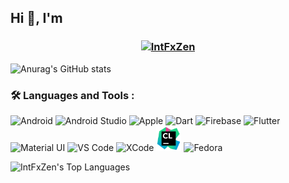 ## Hi 👋, I'm


<h3 align="center"><a href="https://hud0shnik.github.io/">
   <img alt="IntFxZen" src="https://readme-typing-svg.herokuapp.com/?lines=Ilya+Blokhin;Flutter+mobile+developer&font=Fira%20Code&width=440&height=45&color=70a5fd&vCenter=true&size=25"></a>
</h3>

![Anurag's GitHub stats](https://github-readme-stats.vercel.app/api?username=intfxzen&show_icons=true&theme=tokyonight&width=100px)


<h3>🛠 Languages and Tools :</h3>
<p>
  <img src="https://img.icons8.com/?size=100&id=P2AnGyiJxMpp&format=png&color=000000" alt="Android" width="40" height="40"/>
  <img src="https://img.icons8.com/?size=100&id=EgOU93v1DHjU&format=png&color=000000" alt="Android Studio" width="40" height="40"/>
  <img src="https://img.icons8.com/?size=100&id=bN2IQyaCUVk5&format=png&color=000000" alt="Apple" width="40" height="40"/> 
  <img src="https://img.icons8.com/?size=100&id=7AFcZ2zirX6Y&format=png&color=000000" alt="Dart" width="40" height="40"/>
  <img src="https://img.icons8.com/?size=100&id=62452&format=png&color=000000" alt="Firebase" width="40" height="40"/>
  <img src="https://img.icons8.com/?size=100&id=7I3BjCqe9rjG&format=png&color=000000" alt="Flutter" width="40" height="40"/>
  <img src="https://img.icons8.com/?size=100&id=gFw7X5Tbl3ss&format=png&color=000000" alt="Material UI" width="40" height="40"/>
  <img src="https://img.icons8.com/?size=100&id=9OGIyU8hrxW5&format=png&color=000000" alt="VS Code" width="40" height="40"/>
  <img src="https://img.icons8.com/?size=100&id=51974&format=png&color=000000" alt="XCode" width="40" height="40"/>
  <img src="https://github.com/devicons/devicon/blob/master/icons/clion/clion-original.svg" alt="СLion" width="40" height="40"/>
  <img src="https://img.icons8.com/?size=100&id=ZbBhBW0N2q3D&format=png&color=000000" alt="Fedora" width="40" height="40"/>

</p>

<img alt="IntFxZen's Top Languages" src="https://github-readme-stats.vercel.app/api/top-langs?username=intfxzen&langs_count=4&layout=compact&theme=tokyonight&bg_color=1F222E&title_color=70a5fd&icon_color=F8D866&border_color=e1dfe0&hide=Cmake,makefile" height="195px"/>

<!--
**IntFxZen/IntFxZen** is a ✨ _special_ ✨ repository because its `README.md` (this file) appears on your GitHub profile.

Here are some ideas to get you started:


- 🔭 I’m currently working on ...
- 🌱 I’m currently learning ...
- 👯 I’m looking to collaborate on ...
- 🤔 I’m looking for help with ...
- 💬 Ask me about ...
- 📫 How to reach me: ...
- 😄 Pronouns: ...
- ⚡ Fun fact: ...
-->
